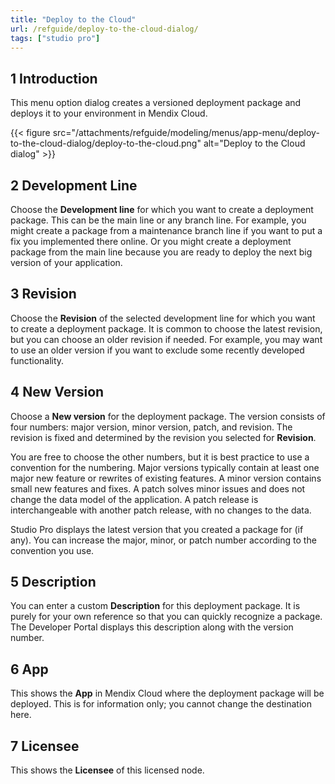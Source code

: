 ```yaml
---
title: "Deploy to the Cloud"
url: /refguide/deploy-to-the-cloud-dialog/
tags: ["studio pro"]
---
```


## 1 Introduction

This menu option dialog creates a versioned deployment package and deploys it to your environment in Mendix Cloud.

{{< figure src="/attachments/refguide/modeling/menus/app-menu/deploy-to-the-cloud-dialog/deploy-to-the-cloud.png" alt="Deploy to the Cloud dialog" >}}

## 2 Development Line

Choose the **Development line** for which you want to create a deployment package. This can be the main line or any branch line. For example, you might create a package from a maintenance branch line if you want to put a fix you implemented there online. Or you might create a deployment package from the main line because you are ready to deploy the next big version of your application.

## 3 Revision

Choose the **Revision** of the selected development line for which you want to create a deployment package. It is common to choose the latest revision, but you can choose an older revision if needed. For example, you may want to use an older version if you want to exclude some recently developed functionality.

## 4 New Version

Choose a **New version** for the deployment package. The version consists of four numbers: major version, minor version, patch, and revision. The revision is fixed and determined by the revision you selected for **Revision**.

You are free to choose the other numbers, but it is best practice to use a convention for the numbering. Major versions typically contain at least one major new feature or rewrites of existing features. A minor version contains small new features and fixes. A patch solves minor issues and does not change the data model of the application. A patch release is interchangeable with another patch release, with no changes to the data.

Studio Pro displays the latest version that you created a package for (if any). You can increase the major, minor, or patch number according to the convention you use.

## 5 Description

You can enter a custom **Description** for this deployment package. It is purely for your own reference so that you can quickly recognize a package. The Developer Portal displays this description along with the version number.

## 6 App

This shows the **App** in Mendix Cloud where the deployment package will be deployed. This is for information only; you cannot change the destination here.

## 7 Licensee

This shows the **Licensee** of this licensed node.

